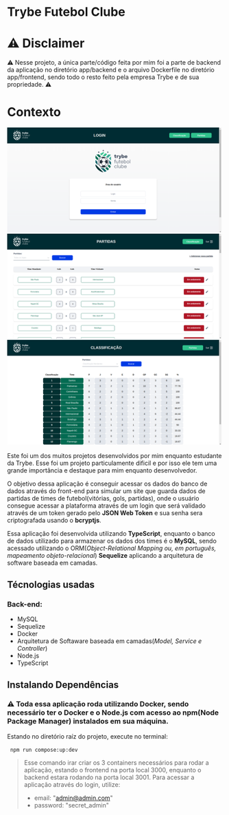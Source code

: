 # Trybe Futebol Clube

# :warning: Disclaimer
:warning: Nesse projeto, a única parte/código feita por mim foi a parte de backend da aplicação no diretório app/backend e o arquivo Dockerfile no diretório app/frontend, sendo todo o resto feito pela empresa Trybe e de sua propriedade. :warning:

# Contexto

<div>
 <img alt="Shows the login page." src="/images/imagem1.png" width=500>
 <img alt="Shows the matches page." src="/images/imagem2.png" width=500>
 <img alt="Shows leaderboard page." src="/images/imagem3.png" width=500>
</div>

Este foi um dos muitos projetos desenvolvidos por mim enquanto estudante da Trybe. Esse foi um projeto particulamente dificil e por isso ele tem uma grande importância e destaque para mim enquanto desenvolvedor.

O objetivo dessa aplicação é conseguir acessar os dados do banco de dados através do front-end para simular um site que guarda dados de partidas de times de futebol(vitórias, gols, partidas), onde o usuário consegue acessar a plataforma através de um login que será validado através de um token gerado pelo **JSON Web Token** e sua senha sera criptografada usando o **bcryptjs**.

Essa aplicação foi desenvolvida utilizando **TypeScript**, enquanto o banco de dados utilizado para armazenar os dados dos times é o **MySQL**, sendo acessado utilizando o ORM(*Object-Relational Mapping ou, em português, mapeamento objeto-relacional*) **Sequelize** aplicando a arquitetura de software baseada em camadas.

## Técnologias usadas

### Back-end:

- MySQL
- Sequelize
- Docker
- Arquitetura de Softaware baseada em camadas(*Model, Service e Controller*)
- Node.js
- TypeScript


## Instalando Dependências
### :warning: Toda essa aplicação roda utilizando **Docker**, sendo necessário ter o Docker e o Node.js com acesso ao npm(Node Package Manager) instalados em sua máquina.

Estando no diretório raíz do projeto, execute no terminal:
```
 npm run compose:up:dev
```

> Esse comando irar criar os 3 containers necessários para rodar a aplicação, estando o frontend na porta local 3000, enquanto o backend estara rodando na porta local 3001.
> Para acessar a aplicação através do login, utilize:
> - email: "admin@admin.com"
> - password: "secret_admin"
